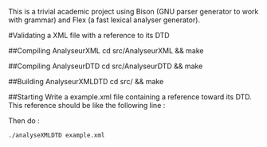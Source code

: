 This is a trivial academic project using Bison (GNU parser generator to work with grammar) and Flex (a fast lexical analyser generator).

#Validating a XML file with a reference to its DTD

##Compiling AnalyseurXML
    cd src/AnalyseurXML && make

##Compiling AnalyseurDTD
    cd src/AnalyseurDTD && make

##Building AnalyseurXMLDTD
    cd src/ && make

##Starting
Write a example.xml file containing a reference toward its DTD.
This reference should be like the following line :
    <!DOCTYPE example SYSTEM "example.dtd">

Then do :

    ./analyseXMLDTD example.xml

